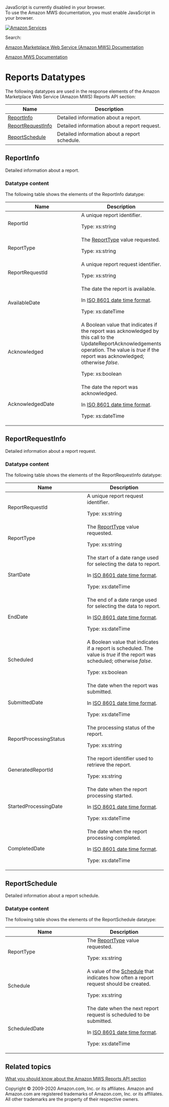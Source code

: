 <div id="MWSDX_noscript">

JavaScript is currently disabled in your browser.  
To use the Amazon MWS documentation, you must enable JavaScript in your
browser.

</div>

<div id="MWSDX_divtop">

[![Amazon
Services](https://images-na.ssl-images-amazon.com/images/G/08/mwsportal/fr_FR/amazonservices.gif "Amazon Services")](http://services.amazon.fr)

<div id="MWSDX_search">

<span id="MWSDX_searchlbl">Search:</span>

</div>

  
<span id="MWSDX_titlebar">[Amazon Marketplace Web Service (Amazon MWS)
Documentation](https://developer.amazonservices.fr/gp/mws/docs.html)</span>

</div>

<div id="MWSDX_divbottom">

<div id="MWSDX_divleft">

<div id="MWSDX_toc">

</div>

</div>

<div id="MWSDX_divright">

<div id="MWSDX_content">

<span id="MWSDX_breadcrumbs">[Amazon MWS
Documentation](https://developer.amazonservices.fr/gp/mws/docs.html)</span>

<div id="Reports_Datatypes" class="nested0">

# Reports Datatypes

<div class="body">

The following datatypes are used in the response elements of the <span
class="ph">Amazon Marketplace Web Service (Amazon MWS)</span> <span
class="ph">Reports API section</span>:

<div class="tablenoborder">

| Name                                                                                                                 | Description                                                           |
|----------------------------------------------------------------------------------------------------------------------|-----------------------------------------------------------------------|
| <a href="#ReportInfo" class="xref" title="Detailed information about a report.">ReportInfo</a>                       | <span class="ph">Detailed information about a report.</span>          |
| <a href="#ReportRequestInfo" class="xref" title="Detailed information about a report request.">ReportRequestInfo</a> | <span class="ph">Detailed information about a report request.</span>  |
| <a href="#ReportSchedule" class="xref" title="Detailed information about a report schedule.">ReportSchedule</a>      | <span class="ph">Detailed information about a report schedule.</span> |

</div>

</div>

<div id="ReportInfo" class="topic nested1">

## ReportInfo

<div class="body">

<span class="ph">Detailed information about a report.</span>

<div class="section">

### Datatype content

The following table shows the elements of the <span
class="keyword parmname">ReportInfo</span> datatype:

<div class="tablenoborder">

<table class="table" data-cellpadding="4" data-cellspacing="0" data-summary="" data-frame="border" data-border="1" data-rules="all">
<colgroup>
<col style="width: 50%" />
<col style="width: 50%" />
</colgroup>
<thead class="thead" data-align="left">
<tr class="header row">
<th id="d278974e193" class="entry" data-valign="top" width="50%">Name</th>
<th id="d278974e196" class="entry" data-valign="top" width="50%">Description</th>
</tr>
</thead>
<tbody class="tbody">
<tr class="odd row">
<td class="entry" data-valign="top" width="50%" headers="d278974e193 "><span class="keyword parmname">ReportId</span></td>
<td class="entry" data-valign="top" width="50%" headers="d278974e196 "><span class="ph">A unique report identifier.</span>
<p><span class="ph">Type: xs:string</span></p></td>
</tr>
<tr class="even row">
<td class="entry" data-valign="top" width="50%" headers="d278974e193 "><span class="keyword parmname">ReportType</span></td>
<td class="entry" data-valign="top" width="50%" headers="d278974e196 "><span class="ph">The <a href="Reports_ReportType.md" class="xref" title="An enumeration of the types of reports that can be requested from Amazon MWS.">ReportType</a> value requested.</span>
<p><span class="ph">Type: xs:string</span></p></td>
</tr>
<tr class="odd row">
<td class="entry" data-valign="top" width="50%" headers="d278974e193 "><span class="keyword parmname">ReportRequestId</span></td>
<td class="entry" data-valign="top" width="50%" headers="d278974e196 "><span class="ph">A unique report request identifier.</span>
<p><span class="ph">Type: xs:string</span></p></td>
</tr>
<tr class="even row">
<td class="entry" data-valign="top" width="50%" headers="d278974e193 "><span class="keyword parmname">AvailableDate</span></td>
<td class="entry" data-valign="top" width="50%" headers="d278974e196 "><span class="ph">The date the report is available.</span>
<p>In <span class="ph"><a href="../dev_guide/DG_ISO8601.md" class="xref">ISO 8601 date time format</a></span>.</p>
<p><span class="ph">Type: xs:dateTime</span></p></td>
</tr>
<tr class="odd row">
<td class="entry" data-valign="top" width="50%" headers="d278974e193 "><span class="keyword parmname">Acknowledged</span></td>
<td class="entry" data-valign="top" width="50%" headers="d278974e196 ">A Boolean value that indicates if the report was acknowledged by this call to the <span class="keyword apiname">UpdateReportAcknowledgements</span> operation. The value is <var class="keyword varname">true</var> if the report was acknowledged; otherwise <var class="keyword varname">false</var>.
<p><span class="ph">Type: xs:boolean</span></p></td>
</tr>
<tr class="even row">
<td class="entry" data-valign="top" width="50%" headers="d278974e193 "><span class="keyword parmname">AcknowledgedDate</span></td>
<td class="entry" data-valign="top" width="50%" headers="d278974e196 ">The date the report was acknowledged.
<p>In <span class="ph"><a href="../dev_guide/DG_ISO8601.md" class="xref">ISO 8601 date time format</a></span>.</p>
<p><span class="ph">Type: xs:dateTime</span></p></td>
</tr>
</tbody>
</table>

</div>

</div>

</div>

</div>

<div id="ReportRequestInfo" class="topic nested1">

## ReportRequestInfo

<div class="body">

<span class="ph">Detailed information about a report request.</span>

<div class="section">

### Datatype content

The following table shows the elements of the <span
class="keyword parmname">ReportRequestInfo</span> datatype:

<div class="tablenoborder">

<table class="table" data-cellpadding="4" data-cellspacing="0" data-summary="" data-frame="border" data-border="1" data-rules="all">
<colgroup>
<col style="width: 50%" />
<col style="width: 50%" />
</colgroup>
<thead class="thead" data-align="left">
<tr class="header row">
<th id="d278974e410" class="entry" data-valign="top" width="50%">Name</th>
<th id="d278974e413" class="entry" data-valign="top" width="50%">Description</th>
</tr>
</thead>
<tbody class="tbody">
<tr class="odd row">
<td class="entry" data-valign="top" width="50%" headers="d278974e410 "><span class="keyword parmname">ReportRequestId</span></td>
<td class="entry" data-valign="top" width="50%" headers="d278974e413 "><span class="ph">A unique report request identifier.</span>
<p><span class="ph">Type: xs:string</span></p></td>
</tr>
<tr class="even row">
<td class="entry" data-valign="top" width="50%" headers="d278974e410 "><span class="keyword parmname">ReportType</span></td>
<td class="entry" data-valign="top" width="50%" headers="d278974e413 "><span class="ph">The <a href="Reports_ReportType.md" class="xref" title="An enumeration of the types of reports that can be requested from Amazon MWS.">ReportType</a> value requested.</span>
<p><span class="ph">Type: xs:string</span></p></td>
</tr>
<tr class="odd row">
<td class="entry" data-valign="top" width="50%" headers="d278974e410 "><span class="keyword parmname">StartDate</span></td>
<td class="entry" data-valign="top" width="50%" headers="d278974e413 "><span class="ph">The start of a date range used for selecting the data to report.</span>
<p>In <span class="ph"><a href="../dev_guide/DG_ISO8601.md" class="xref">ISO 8601 date time format</a></span>.</p>
<p><span class="ph">Type: xs:dateTime</span></p></td>
</tr>
<tr id="ReportRequestInfo__resp_EndDate" class="even row">
<td class="entry" data-valign="top" width="50%" headers="d278974e410 "><span class="keyword parmname">EndDate</span></td>
<td class="entry" data-valign="top" width="50%" headers="d278974e413 "><span class="ph">The end of a date range used for selecting the data to report.</span>
<p>In <span class="ph"><a href="../dev_guide/DG_ISO8601.md" class="xref">ISO 8601 date time format</a></span>.</p>
<p><span class="ph">Type: xs:dateTime</span></p></td>
</tr>
<tr class="odd row">
<td class="entry" data-valign="top" width="50%" headers="d278974e410 "><span class="keyword parmname">Scheduled</span></td>
<td class="entry" data-valign="top" width="50%" headers="d278974e413 "><span class="ph">A Boolean value that indicates if a report is scheduled. The value is <var class="keyword varname">true</var> if the report was scheduled; otherwise <var class="keyword varname">false</var>.</span>
<p><span class="ph">Type: xs:boolean</span></p></td>
</tr>
<tr class="even row">
<td class="entry" data-valign="top" width="50%" headers="d278974e410 "><span class="keyword parmname">SubmittedDate</span></td>
<td class="entry" data-valign="top" width="50%" headers="d278974e413 "><span class="ph">The date when the report was submitted.</span>
<p>In <span class="ph"><a href="../dev_guide/DG_ISO8601.md" class="xref">ISO 8601 date time format</a></span>.</p>
<p><span class="ph">Type: xs:dateTime</span></p></td>
</tr>
<tr class="odd row">
<td class="entry" data-valign="top" width="50%" headers="d278974e410 "><span class="keyword parmname">ReportProcessingStatus</span></td>
<td class="entry" data-valign="top" width="50%" headers="d278974e413 "><span class="ph">The processing status of the report.</span>
<p><span class="ph">Type: xs:string</span></p></td>
</tr>
<tr class="even row">
<td class="entry" data-valign="top" width="50%" headers="d278974e410 "><span class="keyword parmname">GeneratedReportId</span></td>
<td class="entry" data-valign="top" width="50%" headers="d278974e413 ">The report identifier used to retrieve the report.
<p><span class="ph">Type: xs:string</span></p></td>
</tr>
<tr class="odd row">
<td class="entry" data-valign="top" width="50%" headers="d278974e410 "><span class="keyword parmname">StartedProcessingDate</span></td>
<td class="entry" data-valign="top" width="50%" headers="d278974e413 ">The date when the report processing started.
<p>In <span class="ph"><a href="../dev_guide/DG_ISO8601.md" class="xref">ISO 8601 date time format</a></span>.</p>
<p><span class="ph">Type: xs:dateTime</span></p></td>
</tr>
<tr class="even row">
<td class="entry" data-valign="top" width="50%" headers="d278974e410 "><span class="keyword parmname">CompletedDate</span></td>
<td class="entry" data-valign="top" width="50%" headers="d278974e413 ">The date when the report processing completed.
<p>In <span class="ph"><a href="../dev_guide/DG_ISO8601.md" class="xref">ISO 8601 date time format</a></span>.</p>
<p><span class="ph">Type: xs:dateTime</span></p></td>
</tr>
</tbody>
</table>

</div>

</div>

</div>

</div>

<div id="ReportSchedule" class="topic nested1">

## ReportSchedule

<div class="body">

<span class="ph">Detailed information about a report schedule.</span>

<div class="section">

### Datatype content

The following table shows the elements of the <span
class="keyword parmname">ReportSchedule</span> datatype:

<div class="tablenoborder">

<table class="table" data-cellpadding="4" data-cellspacing="0" data-summary="" data-frame="border" data-border="1" data-rules="all">
<colgroup>
<col style="width: 50%" />
<col style="width: 50%" />
</colgroup>
<thead class="thead" data-align="left">
<tr class="header row">
<th id="d278974e712" class="entry" data-valign="top" width="50%">Name</th>
<th id="d278974e715" class="entry" data-valign="top" width="50%">Description</th>
</tr>
</thead>
<tbody class="tbody">
<tr class="odd row">
<td class="entry" data-valign="top" width="50%" headers="d278974e712 "><span class="keyword parmname">ReportType</span></td>
<td class="entry" data-valign="top" width="50%" headers="d278974e715 "><span class="ph">The <a href="Reports_ReportType.md" class="xref" title="An enumeration of the types of reports that can be requested from Amazon MWS.">ReportType</a> value requested.</span>
<p><span class="ph">Type: xs:string</span></p></td>
</tr>
<tr class="even row">
<td class="entry" data-valign="top" width="50%" headers="d278974e712 "><span class="keyword parmname">Schedule</span></td>
<td class="entry" data-valign="top" width="50%" headers="d278974e715 "><span class="ph">A value of the <a href="Reports_Schedule.md" class="xref" title="An enumeration of the units of time that reports can be requested.">Schedule</a> that indicates how often a report request should be created.</span>
<p><span class="ph">Type: xs:string</span></p></td>
</tr>
<tr class="odd row">
<td class="entry" data-valign="top" width="50%" headers="d278974e712 "><span class="keyword parmname">ScheduledDate</span></td>
<td class="entry" data-valign="top" width="50%" headers="d278974e715 "><span class="ph">The date when the next report request is scheduled to be submitted.</span>
<p>In <span class="ph"><a href="../dev_guide/DG_ISO8601.md" class="xref">ISO 8601 date time format</a></span>.</p>
<p><span class="ph">Type: xs:dateTime</span></p></td>
</tr>
</tbody>
</table>

</div>

</div>

</div>

</div>

<div id="RelatedActions" class="topic nested1">

## Related topics

<div class="body">

<a href="../reports/Reports_Overview.md" class="xref">What you should know about the Amazon MWS Reports API section</a>

</div>

</div>

</div>

<div id="MWSDX_footer">

Copyright © 2009-2020 Amazon.com, Inc. or its affiliates. Amazon and
Amazon.com are registered trademarks of Amazon.com, Inc. or its
affiliates. All other trademarks are the property of their respective
owners.

</div>

</div>

</div>

<div style="clear: both;">

</div>

</div>
